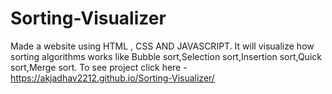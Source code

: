 # Sorting-Visualizer
Made a website using HTML , CSS AND JAVASCRIPT. It will visualize how sorting algorithms works like Bubble sort,Selection sort,Insertion sort,Quick sort,Merge sort.
To see project click here - https://akjadhav2212.github.io/Sorting-Visualizer/
